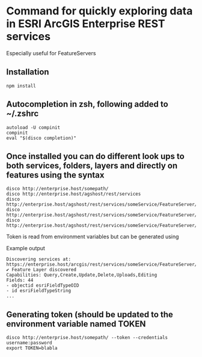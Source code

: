 # Command for quickly exploring data in ESRI ArcGIS Enterprise REST services
Especially useful for FeatureServers

## Installation
```
npm install
```
## Autocompletion in zsh, following added to ~/.zshrc
```
autoload -U compinit
compinit
eval "$(disco completion)"
```
## Once installed you can do different look ups to both services, folders, layers and directly on features using the syntax
```
disco http://enterprise.host/somepath/
disco http://enterprise.host/agshost/rest/services
disco http://enterprise.host/agshost/rest/services/someService/FeatureServer/
disco http://enterprise.host/agshost/rest/services/someService/FeatureServer/0
disco http://enterprise.host/agshost/rest/services/someService/FeatureServer/0/1234
```
Token is read from environment variables but can be generated using

Example output
```
Discovering services at: https://enterprise.host/arcgis/rest/services/someService/FeatureServer/0
✔ Feature Layer discovered
Capabilities: Query,Create,Update,Delete,Uploads,Editing
Fields: 44
- objectid esriFieldTypeOID
- id esriFieldTypeString
...
```

## Generating token (should be updated to the environment variable named TOKEN
```
disco http://enterprise.host/somepath/ --token --credentials username:password
export TOKEN=blabla
```
